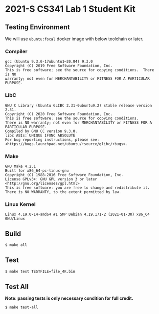 # 2021-S CS341 Lab 1 Student Kit

## Testing Environment

We will use `ubuntu:focal` docker image with below toolchain or later.

### Compiler
```
gcc (Ubuntu 9.3.0-17ubuntu1~20.04) 9.3.0
Copyright (C) 2019 Free Software Foundation, Inc.
This is free software; see the source for copying conditions.  There is NO
warranty; not even for MERCHANTABILITY or FITNESS FOR A PARTICULAR PURPOSE.
```

### LibC
```
GNU C Library (Ubuntu GLIBC 2.31-0ubuntu9.2) stable release version 2.31.
Copyright (C) 2020 Free Software Foundation, Inc.
This is free software; see the source for copying conditions.
There is NO warranty; not even for MERCHANTABILITY or FITNESS FOR A
PARTICULAR PURPOSE.
Compiled by GNU CC version 9.3.0.
libc ABIs: UNIQUE IFUNC ABSOLUTE
For bug reporting instructions, please see:
<https://bugs.launchpad.net/ubuntu/+source/glibc/+bugs>.
```

### Make
```
GNU Make 4.2.1
Built for x86_64-pc-linux-gnu
Copyright (C) 1988-2016 Free Software Foundation, Inc.
License GPLv3+: GNU GPL version 3 or later <http://gnu.org/licenses/gpl.html>
This is free software: you are free to change and redistribute it.
There is NO WARRANTY, to the extent permitted by law.
```

### Linux Kernel
```
Linux 4.19.0-14-amd64 #1 SMP Debian 4.19.171-2 (2021-01-30) x86_64 GNU/Linux
```



## Build
```bash
$ make all
```

## Test
```bash
$ make test TESTFILE=file_4K.bin
```

## Test All
**Note: passing tests is only necessary condition for full credit.**

```bash
$ make test-all
```